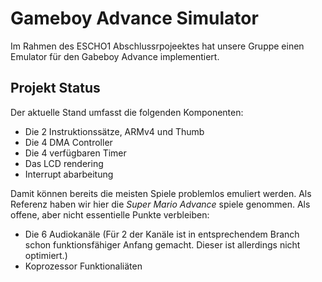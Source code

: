 # Gameboy Advance Simulator
Im Rahmen des ESCHO1 Abschlussrpojeektes hat unsere Gruppe einen Emulator für den Gabeboy Advance implementiert.

## Projekt Status
Der aktuelle Stand umfasst die folgenden Komponenten:
 
 - Die 2 Instruktionssätze, ARMv4 und Thumb
 - Die 4 DMA Controller
 - Die 4 verfügbaren Timer
 - Das LCD rendering
 - Interrupt abarbeitung

Damit können bereits die meisten Spiele problemlos emuliert werden. 
Als Referenz haben wir hier die _Super Mario Advance_ spiele genommen. 
Als offene, aber nicht essentielle Punkte verbleiben:

 - Die 6 Audiokanäle (Für 2 der Kanäle ist in entsprechendem Branch schon funktionsfähiger Anfang gemacht. Dieser ist allerdings nicht optimiert.)
 - Koprozessor Funktionaliäten
